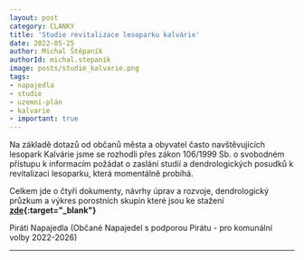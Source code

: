 ```yaml
---
layout: post
category: CLANKY
title: 'Studie revitalizace lesoparku kalvárie'
date: 2022-05-25
author: Michal Štěpaník
authorId: michal.stepanik
image: posts/studie_kalvarie.png  
tags: 
- napajedla 
- studie 
- uzemní-plán 
- kalvarie 
- important: true
---
```


Na základě dotazů od občanů města a obyvatel často navštěvujících lesopark Kalvárie jsme se rozhodli přes zákon 106/1999 Sb. o svobodném přístupu k informacím požádat o zaslání studií a dendrologických posudků k revitalizaci lesoparku, která momentálně probíhá. 

Celkem jde o čtyři dokumenty, návrhy úprav a rozvoje, dendrologický průzkum a výkres porostních skupin které jsou ke stažení **[zde](https://drive.google.com/drive/folders/1P0GMs1YV5rkdmnGQ_QXU7Or30GXNUekk?usp=sharing){:target="_blank"}** 


Piráti Napajedla (Občané Napajedel s podporou Pirátu - pro komunální volby 2022-2026)




---
